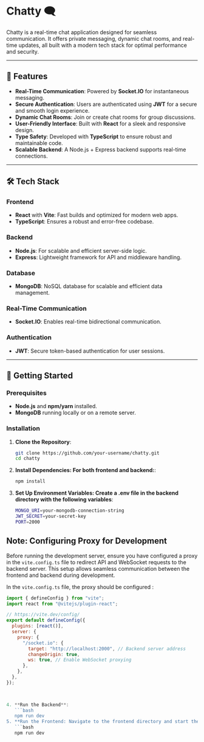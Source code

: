 # Chatty 🗨️

Chatty is a real-time chat application designed for seamless communication. It offers private messaging, dynamic chat rooms, and real-time updates, all built with a modern tech stack for optimal performance and security.

---

## 🌟 Features

- **Real-Time Communication**: Powered by **Socket.IO** for instantaneous messaging.
- **Secure Authentication**: Users are authenticated using **JWT** for a secure and smooth login experience.
- **Dynamic Chat Rooms**: Join or create chat rooms for group discussions.
- **User-Friendly Interface**: Built with **React** for a sleek and responsive design.
- **Type Safety**: Developed with **TypeScript** to ensure robust and maintainable code.
- **Scalable Backend**: A Node.js + Express backend supports real-time connections.

---

## 🛠️ Tech Stack

### **Frontend**
- **React** with **Vite**: Fast builds and optimized for modern web apps.
- **TypeScript**: Ensures a robust and error-free codebase.

### **Backend**
- **Node.js**: For scalable and efficient server-side logic.
- **Express**: Lightweight framework for API and middleware handling.

### **Database**
- **MongoDB**: NoSQL database for scalable and efficient data management.

### **Real-Time Communication**
- **Socket.IO**: Enables real-time bidirectional communication.

### **Authentication**
- **JWT**: Secure token-based authentication for user sessions.

---

## 🚀 Getting Started

### **Prerequisites**
- **Node.js** and **npm/yarn** installed.
- **MongoDB** running locally or on a remote server.

### **Installation**

1. **Clone the Repository**:
   ```bash
   git clone https://github.com/your-username/chatty.git
   cd chatty

2. **Install Dependencies: For both frontend and backend:**:
   ```bash
   npm install

3. **Set Up Environment Variables: Create a .env file in the backend directory with the following variables**:
   ```bash
   MONGO_URI=your-mongodb-connection-string
   JWT_SECRET=your-secret-key
   PORT=2000

## Note: Configuring Proxy for Development
Before running the development server, ensure you have configured a proxy in the `vite.config.ts` file to redirect API and WebSocket requests to the backend server. This setup allows seamless communication between the frontend and backend during development.

In the `vite.config.ts` file, the proxy should be configured : 
```javascript
import { defineConfig } from "vite";
import react from "@vitejs/plugin-react";

// https://vite.dev/config/
export default defineConfig({
  plugins: [react()],
  server: {
    proxy: {
      "/socket.io": {
        target: "http://localhost:2000", // Backend server address
        changeOrigin: true,
        ws: true, // Enable WebSocket proxying
      },
    },
  },
});


   
4. **Run the Backend**:
   ```bash
   npm run dev
5. **Run the Frontend: Navigate to the frontend directory and start the app**:
   ```bash
   npm run dev

   
